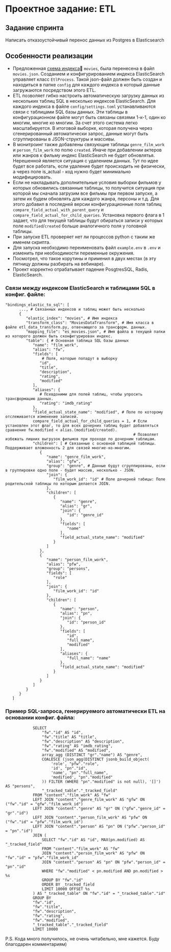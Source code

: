 # Проектное задание: ETL

## Задание спринта

Написать отказоустойчивый перенос данных из Postgres в Elasticsearch

## Особенности реализации

- Предложенная [cхема индекса](https://code.s3.yandex.net/middle-python/learning-materials/es_schema.txt)💾  `movies`, 
  была перенесена в файл `movies.json`. Созданием и конфигурированием индекса ElasticSearch управляет класс 
  `EtlProcess`. Такой json-файл должен быть создан и находиться в папке `config` для каждого индекса в который данные
  загружаются посредством этого ETL.
- ETL позволяет гибко настроить автоматическую загрузку данных из нескольких таблиц SQL в несколько индексов 
  ElasticSearch. Для каждого индекса в файле `config/settings.toml` устанавливаются связи с таблицами SQL базы данных.
  Эти таблицы в конфигурационном файле могут быть связаны связями 1-к-1, один ко многим, многие ко многим. За счет этого
  система легко масштабируется. В итоговой выборке, которая получена через сгенерированный автоматически запрос,
  данные могут быть сгруппированы в JSON-структуры и массивы.
- В монитроинг также добавлены связующие таблицы `genre_film_work` и `person_film_work` по полю `created`. Иначе при 
  добавлении актеров или жанров к фильму индекс ElasticSearch не будет обновлятья. Нерешенной является ситуация с 
  удалением данных. Тут по идее будет все работать, если удаление будет происходить не физически, а через поле
  is_actual - код нужно будет минимально модифицировать.
- Если не накладывать дополнительные условия выборки фильмов у которых обновились связанные таблицы, то получится
  ситуация при которой мы сначала загрузим все фильмы при первом запуске, а затем их будем обновлять для каждого жанра,
  персоны и т.д. Для этого добавил в последней версии конфигурационные поля таблиц 
  `compare_field_actual_with_parent_query` и `compare_field_actual_for_child_queries`. Установка первого флага в 1
  задает, что для текущей таблицы будут обираться записи у которых поле `modified`/`created` больше аналогичного поля
  у головной таблицы.
- При запуске ETL проверяет нет ли процессов python с таким же именем скрипта.
- Для запуска необходимо переименовать файл `example.env` в `.env` и изменить при необходимости переменные окружения. 
- Посмотрел, что такое корутины и применил в двух местах (в эту пятницу должны разбирать на вебинаре).
- Проект корректно отрабатывает падение PosgtresSQL, Radis, ElasticSearch.

### Связи между индексом ElasticSearch и таблицами SQL в конфиг. файле: 
```
"bindings_elastic_to_sql": [
      ..., # Связанных индексов и таблиц может быть несколько
      {
         "elastic_index": "movies", # Имя индекса
         "transform_class": "MoviesDataTransform", # Имя класса в файле etl_data_transform.py, отвечающего за трансформ. данных.
         "mapping_file": "es_movies.json", # Имя файла в текущей папки из которого должен быть сконфигурирован индекс. 
         "table": { # Основная таблица SQL базы данных
            "name": "film_work",
            "alias": "fw",
            "fields": [ 
                # Поля, которые попадут в выборку
               "id",
               "title",
               "description",
               "rating",
               "modified"
            ],
            "aliases": {
               # Псевдоними для полей таблиц, чтобы упросить трансформацию данных.
               "rating": "imdb_rating"
            },
            "field_actual_state_name": "modified", # Поле по которому отслеживается изменение записей.
            compare_field_actual_for_child_queries = 1, # Если установлен этот флаг, то для всех дочерних таблиц будет добавляться сравнение fw.modified < alias.(modified/created).
                                                        # Позволяет избежать лишних выгрузок фильмов при проходе по дочерним таблицам.
            "children": [ # Связанные с основной таблицей таблицы. Поддерживает вложенность 2 для связей многие-ко-многим.
               {
                  "name": "genre_film_work",
                  "alias": "gfw",
                  "group": "genre", # Данные будут сгруппированы, если в группировке одно поле - будет массив, несколько - JSON.
                  "join": {
                     "film_work_id": "id" # Поле дочерней табицы: Поле родительской таблицы по которым делается JOIN.
                  },
                  "children": [
                     {
                        "name": "genre",
                        "alias": "gr",
                        "join": {
                           "id": "genre_id"
                        },
                        "fields": [
                           "name"
                        ],
                        "field_actual_state_name": "modified"
                     }
                  ]
               },
               {
                  "name": "person_film_work",
                  "alias": "pfw",
                  "group": "persons",
                  "fields": [
                     "role"
                  ],
                  "join": {
                     "film_work_id": "id"
                  },
                  "children": [
                     {
                        "name": "person",
                        "alias": "pn",
                        "join": {
                           "id": "person_id"
                        },
                        "fields": [
                           "id",
                           "full_name",
                           "modified"
                        ],
                        "aliases": {
                           "full_name": "name"
                        },
                        "field_actual_state_name": "modified"
                     }
                  ]
               }
            ]
         }
      }
   ]
```

### Пример SQL-запроса, генерируемого автоматически ETL на основании конфиг. файла:
```
            SELECT 
                "fw"."id" AS "id",
                "fw"."title" AS "title",
                "fw"."description" AS "description",
                "fw"."rating" AS "imdb_rating",
                "fw"."modified" AS "modified",
                array_agg (DISTINCT "gr"."name") AS "genre",
                COALESCE (json_agg(DISTINCT jsonb_build_object(
                    'role', "pfw"."role", 
                    'id', "pn"."id", 
                    'name', "pn"."full_name", 
                    'modified', "pn"."modified"
                )) FILTER (WHERE "pn"."modified" is not null), '[]') AS "persons",
                "_tracked_table"."_tracked_field" 
            FROM "content"."film_work" AS "fw"
            LEFT JOIN "content"."genre_film_work" AS "gfw" ON ("fw"."id" = "gfw"."film_work_id")
            LEFT JOIN "content"."genre" AS "gr" ON ("gfw"."genre_id" = "gr"."id")
            LEFT JOIN "content"."person_film_work" AS "pfw" ON ("fw"."id" = "pfw"."film_work_id")
            LEFT JOIN "content"."person" AS "pn" ON ("pfw"."person_id" = "pn"."id")
            JOIN (
                SELECT "fw"."id" AS "id", MAX(pn.modified) AS "_tracked_field"
                FROM "content"."film_work" AS "fw"
                JOIN "content"."person_film_work" AS "pfw" ON "fw"."id" = "pfw"."film_work_id"
                JOIN "content"."person" AS "pn" ON "pfw"."person_id" = "pn"."id"
                WHERE "fw"."modified" < pn.modified AND pn.modified > %s 
                GROUP BY "fw"."id"
                ORDER BY _tracked_field
                LIMIT 10000 OFFSET %s
            ) AS "_tracked_table" ON "fw"."id" = "_tracked_table"."id"  
            GROUP BY
            "fw"."id",
            "fw"."title",
            "fw"."description",
            "fw"."rating",
            "fw"."modified",
            "_tracked_table"."_tracked_field"
            LIMIT 10000
```

P.S. Кода много получилось, не очень читабельно, мне кажется. Буду благодарен комментариям)
